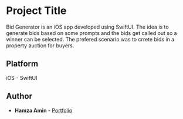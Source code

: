 # Project Title

Bid Generator is an iOS app developed using SwiftUI. The idea is to generate bids based on some prompts and the bids get called out so a winner can be selected. The prefered scenario was to crrete bids in a property auction for buyers.

## Platform

iOS - SwiftUI

## Author

* **Hamza Amin** - [Portfolio](https://hamzabinamin.github.io/)
